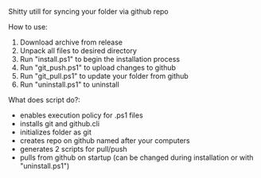 Shitty utill for syncing your folder via github repo

How to use:
1) Download archive from release
2) Unpack all files to desired directory
3) Run "install.ps1" to begin the installation process
4) Run "git_push.ps1" to upload changes to github
5) Run "git_pull.ps1" to update your folder from github 
6) Run "uninstall.ps1" to uninstall 

What does script do?:
- enables execution policy for .ps1 files
- installs git and github.cli
- initializes folder as git
- creates repo on github named after your computers
- generates 2 scripts for pull/push
- pulls from github on startup (can be changed during installation or with "uninstall.ps1")
